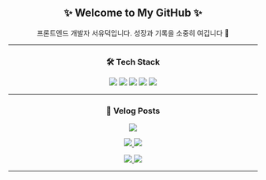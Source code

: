 


<h2 align="center">✨ Welcome to My GitHub ✨</h2>
<p align="center">프론트엔드 개발자 서유덕입니다. 성장과 기록을 소중히 여깁니다 🚀</p>


---

<!-- 기술스택 -->
<h3 align="center">🛠 Tech Stack</h3>
<p align="center">
  <img src="https://img.shields.io/badge/JavaScript-F7DF1E?style=for-the-badge&logo=javascript&logoColor=black" />
  <img src="https://img.shields.io/badge/TypeScript-3178C6?style=for-the-badge&logo=typescript&logoColor=white" />
  <img src="https://img.shields.io/badge/React-61DAFB?style=for-the-badge&logo=react&logoColor=black" />
  <img src="https://img.shields.io/badge/Next.js-000000?style=for-the-badge&logo=nextdotjs&logoColor=white" />
  <img src="https://img.shields.io/badge/AWS-232F3E?style=for-the-badge&logo=amazonaws&logoColor=white" />
</p>

---

<!-- 벨로그 링크 배너 -->
<h3 align="center">📝 Velog Posts</h3>

<p align="center">
  <a href="https://velog.io/@o1011">
    <img src="https://velog-readme-stats.vercel.app/api/badge?name=uudeok" />
  </a>
</p>

<p align="center">
  <a href="https://github.com/uudeok/velog-readme-stats">
    <img src="https://velog-readme-stats.vercel.app/api?name=o1011&slug=면접후기-카카오-헬스케어-신입-프론트엔드-면접-회고" />
  </a>
  <a href="https://github.com/uudeok/velog-readme-stats">
    <img src="https://velog-readme-stats.vercel.app/api?name=o1011&slug=토스뱅크-사전과제-회고-일주일의-기록" />
  </a>
</p>
<p align="center">
  <a href="https://github.com/uudeok/velog-readme-stats">
    <img src="https://velog-readme-stats.vercel.app/api?name=o1011&slug=Next.js-14-에서-메타데이터-적용하기" />
  </a>
  <a href="https://github.com/uudeok/velog-readme-stats">
    <img src="https://velog-readme-stats.vercel.app/api?name=o1011&slug=사용자-경험과-개발자-경험을-모두-잡는-퍼널-구조-활용법-feat-토스" />
  </a>
</p>

---



